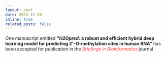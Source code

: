 ```yaml
---
layout: post
date: 2023-11-28
inline: true
related_posts: false
---
```


One manuscript entitled <b>"<i>H2Opred:</i> a robust and efficient hybrid deep learning model for predicting 2'-O-methylation sites in human RNA"</b> has been accepted for publication in the <span style="color: #FF3636;"><i>Briefings in Bioinformatics</i></span> journal